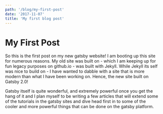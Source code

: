 ```yaml
---
path: '/blog/my-first-post'
date: '2017-11-07'
title: 'My first blog post'
---
```


# My First Post

So this is the first post on my new gatsby website! I am booting up this site for numerous reasons. My old site was built on - which I am keeping up for fun legacy purposes on github.io - was built with Jekyll. While Jekyll its self was nice to build on - I have wanted to dabble with a site that is more modern than
what I have been working on. Hence, the new site built on Gatsby 2.0!

Gatsby itself is quite wonderful, and extremely powerful once you get the hang of it and I plan myself to be writing a few articles that will extend some of the tutorials in the gatsby sites and dive head first in to some of the cooler and more powerful things that can be done on the gatsby platform.
